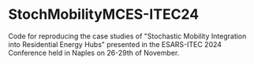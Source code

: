 # StochMobilityMCES-ITEC24
Code for reproducing the case studies of "Stochastic Mobility Integration into Residential Energy Hubs" presented in the ESARS-ITEC 2024 Conference held in Naples on 26-29th of November.
